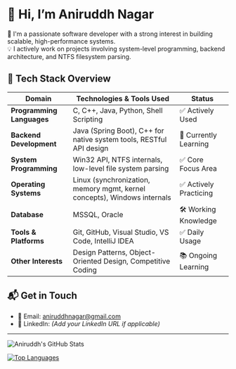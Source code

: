 # 👋 Hi, I’m Aniruddh Nagar

🎯 I'm a passionate software developer with a strong interest in building scalable, high-performance systems.  
💡 I actively work on projects involving system-level programming, backend architecture, and NTFS filesystem parsing.

## 🚀 Tech Stack Overview

| Domain                    | Technologies & Tools Used                                                   | Status                  |
|--------------------------|------------------------------------------------------------------------------|-------------------------|
| **Programming Languages** | C, C++, Java, Python, Shell Scripting                                        | ✅ Actively Used         |
| **Backend Development**   | Java (Spring Boot), C++ for native system tools, RESTful API design         | 🚧 Currently Learning   |
| **System Programming**    | Win32 API, NTFS internals, low-level file system parsing                    | ✅ Core Focus Area      |
| **Operating Systems**     | Linux (synchronization, memory mgmt, kernel concepts), Windows internals    | ✅ Actively Practicing  |
| **Database**              | MSSQL, Oracle                                                                | 🛠️ Working Knowledge    |
| **Tools & Platforms**     | Git, GitHub, Visual Studio, VS Code, IntelliJ IDEA                           | ✅ Daily Usage          |
| **Other Interests**       | Design Patterns, Object-Oriented Design, Competitive Coding                  | 📚 Ongoing Learning     |

## 📬 Get in Touch

- 📧 Email: [aniruddhnagar@gmail.com](mailto:aniruddhnagar@gmail.com)
- 💼 LinkedIn: *(Add your LinkedIn URL if applicable)*

---

![Aniruddh's GitHub Stats](https://github-readme-stats.vercel.app/api?username=aniruddhnagar&show_icons=true&theme=transparent&rank_icon=github&count_private=true)

[![Top Languages](https://github-readme-stats.vercel.app/api/top-langs/?username=aniruddhnagar&layout=donut-vertical&theme=transparent&count_private=true)](https://github.com/anuraghazra/github-readme-stats)

<!---
aniruddhnagar is a ✨ special ✨ repository because its `README.md` (this file) appears on your GitHub profile.
You can click the Preview link to take a look at your changes.
--->
